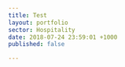 ```yaml
---
title: Test
layout: portfolio
sector: Hospitality
date: 2018-07-24 23:59:01 +1000
published: false

---
```

